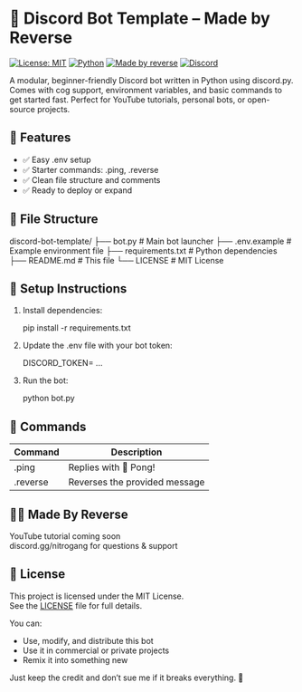 # 🤖 Discord Bot Template – Made by Reverse

[![License: MIT](https://img.shields.io/badge/License-MIT-blue.svg)](LICENSE)
[![Python](https://img.shields.io/badge/Python-3.8%2B-blue?logo=python&logoColor=white)](https://www.python.org/)
[![Made by reverse](https://img.shields.io/badge/Made%20by-Reverse-%23ff69b4)](https://github.com/reversepy)
[![Discord](https://img.shields.io/discord/1376577777524015105?label=Join%20Discord&logo=discord&color=5865F2)](https://discord.gg/nitrogang)




A modular, beginner-friendly Discord bot written in Python using discord.py. Comes with cog support, environment variables, and basic commands to get started fast. Perfect for YouTube tutorials, personal bots, or open-source projects.

## 🚀 Features

- ✅ Easy .env setup
- ✅ Starter commands: .ping, .reverse
- ✅ Clean file structure and comments
- ✅ Ready to deploy or expand

## 📁 File Structure

discord-bot-template/
├── bot.py              # Main bot launcher
├── .env.example        # Example environment file
├── requirements.txt    # Python dependencies
├── README.md           # This file
└── LICENSE             # MIT License
    

## 🧪 Setup Instructions

1. Install dependencies:

    pip install -r requirements.txt

2. Update the .env file with your bot token:

    DISCORD_TOKEN= ...


3. Run the bot:

    python bot.py

## 📜 Commands

Command      | Description
-------------|--------------------------------
.ping        | Replies with 🏓 Pong!
.reverse     | Reverses the provided message


## 👨‍💻 Made By Reverse

YouTube tutorial coming soon  
discord.gg/nitrogang for questions & support

## 📄 License

This project is licensed under the MIT License.  
See the [LICENSE](LICENSE) file for full details.

You can:
- Use, modify, and distribute this bot
- Use it in commercial or private projects
- Remix it into something new

Just keep the credit and don’t sue me if it breaks everything. 🧨
